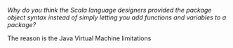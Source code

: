 _Why do you think the Scala language designers provided the package object syntax instead of
simply letting you add functions and variables to a package?_

The reason is the Java Virtual Machine limitations